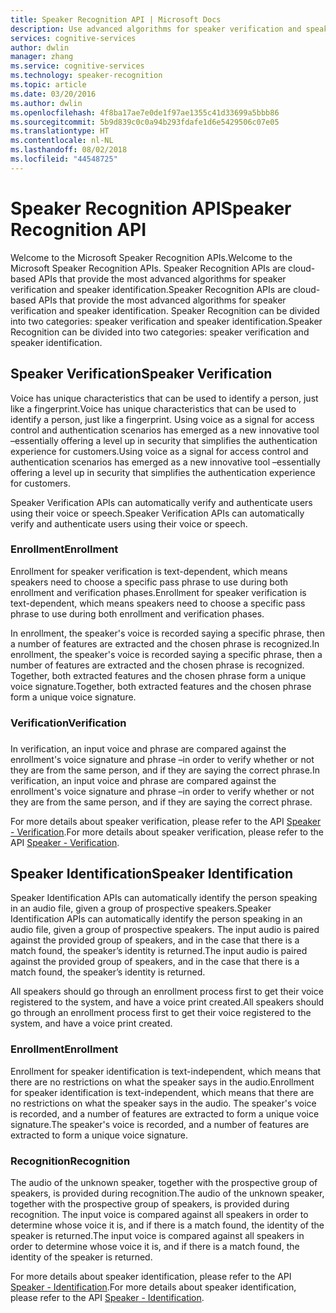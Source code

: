 ```yaml
---
title: Speaker Recognition API | Microsoft Docs
description: Use advanced algorithms for speaker verification and speaker identification with the Speaker Recognition API in Cognitive Services.
services: cognitive-services
author: dwlin
manager: zhang
ms.service: cognitive-services
ms.technology: speaker-recognition
ms.topic: article
ms.date: 03/20/2016
ms.author: dwlin
ms.openlocfilehash: 4f8ba17ae7e0de1f97ae1355c41d33699a5bbb86
ms.sourcegitcommit: 5b9d839c0c0a94b293fdafe1d6e5429506c07e05
ms.translationtype: HT
ms.contentlocale: nl-NL
ms.lasthandoff: 08/02/2018
ms.locfileid: "44548725"
---
```

# <a name="speaker-recognition-api"></a><span data-ttu-id="a44bd-103">Speaker Recognition API</span><span class="sxs-lookup"><span data-stu-id="a44bd-103">Speaker Recognition API</span></span>

<span data-ttu-id="a44bd-104">Welcome to the Microsoft Speaker Recognition APIs.</span><span class="sxs-lookup"><span data-stu-id="a44bd-104">Welcome to the Microsoft Speaker Recognition APIs.</span></span> <span data-ttu-id="a44bd-105">Speaker Recognition APIs are cloud-based APIs that provide the most advanced algorithms for speaker verification and speaker identification.</span><span class="sxs-lookup"><span data-stu-id="a44bd-105">Speaker Recognition APIs are cloud-based APIs that provide the most advanced algorithms for speaker verification and speaker identification.</span></span> <span data-ttu-id="a44bd-106">Speaker Recognition can be divided into two categories: speaker verification and speaker identification.</span><span class="sxs-lookup"><span data-stu-id="a44bd-106">Speaker Recognition can be divided into two categories: speaker verification and speaker identification.</span></span>


## <a name="speaker-verification"></a><span data-ttu-id="a44bd-107">Speaker Verification</span><span class="sxs-lookup"><span data-stu-id="a44bd-107">Speaker Verification</span></span>


<span data-ttu-id="a44bd-108">Voice has unique characteristics that can be used to identify a person, just like a fingerprint.</span><span class="sxs-lookup"><span data-stu-id="a44bd-108">Voice has unique characteristics that can be used to identify a person, just like a fingerprint.</span></span>  <span data-ttu-id="a44bd-109">Using voice as a signal for access control and authentication scenarios has emerged as a new innovative tool –essentially offering a level up in security that simplifies the authentication experience for customers.</span><span class="sxs-lookup"><span data-stu-id="a44bd-109">Using voice as a signal for access control and authentication scenarios has emerged as a new innovative tool –essentially offering a level up in security that simplifies the authentication experience for customers.</span></span>

<span data-ttu-id="a44bd-110">Speaker Verification APIs can automatically verify and authenticate users using their voice or speech.</span><span class="sxs-lookup"><span data-stu-id="a44bd-110">Speaker Verification APIs can automatically verify and authenticate users using their voice or speech.</span></span>

### <a name="enrollment"></a><span data-ttu-id="a44bd-111">Enrollment</span><span class="sxs-lookup"><span data-stu-id="a44bd-111">Enrollment</span></span>

<span data-ttu-id="a44bd-112">Enrollment for speaker verification is text-dependent, which means speakers need to choose a specific pass phrase to use during both enrollment and verification phases.</span><span class="sxs-lookup"><span data-stu-id="a44bd-112">Enrollment for speaker verification is text-dependent, which means speakers need to choose a specific pass phrase to use during both enrollment and verification phases.</span></span> 

<span data-ttu-id="a44bd-113">In enrollment, the speaker's voice is recorded saying a specific phrase, then a number of features are extracted and the chosen phrase is recognized.</span><span class="sxs-lookup"><span data-stu-id="a44bd-113">In enrollment, the speaker's voice is recorded saying a specific phrase, then a number of features are extracted and the chosen phrase is recognized.</span></span> <span data-ttu-id="a44bd-114">Together, both extracted features and the chosen phrase form a unique voice signature.</span><span class="sxs-lookup"><span data-stu-id="a44bd-114">Together, both extracted features and the chosen phrase form a unique voice signature.</span></span>

### <a name="verification"></a><span data-ttu-id="a44bd-115">Verification</span><span class="sxs-lookup"><span data-stu-id="a44bd-115">Verification</span></span>
###
<span data-ttu-id="a44bd-116">In verification, an input voice and phrase are compared against the enrollment's voice signature and phrase –in order to verify whether or not they are from the same person, and if they are saying the correct phrase.</span><span class="sxs-lookup"><span data-stu-id="a44bd-116">In verification, an input voice and phrase are compared against the enrollment's voice signature and phrase –in order to verify whether or not they are from the same person, and if they are saying the correct phrase.</span></span>

<span data-ttu-id="a44bd-117">For more details about speaker verification, please refer to the API [Speaker - Verification](https://westus.dev.cognitive.microsoft.com/docs/services/563309b6778daf02acc0a508/operations/563309b7778daf06340c9652).</span><span class="sxs-lookup"><span data-stu-id="a44bd-117">For more details about speaker verification, please refer to the API [Speaker - Verification](https://westus.dev.cognitive.microsoft.com/docs/services/563309b6778daf02acc0a508/operations/563309b7778daf06340c9652).</span></span>

## <a name="speaker-identification"></a><span data-ttu-id="a44bd-118">Speaker Identification</span><span class="sxs-lookup"><span data-stu-id="a44bd-118">Speaker Identification</span></span>

<span data-ttu-id="a44bd-119">Speaker Identification APIs can automatically identify the person speaking in an audio file, given a group of prospective speakers.</span><span class="sxs-lookup"><span data-stu-id="a44bd-119">Speaker Identification APIs can automatically identify the person speaking in an audio file, given a group of prospective speakers.</span></span> <span data-ttu-id="a44bd-120">The input audio is paired against the provided group of speakers, and in the case that there is a match found, the speaker’s identity is returned.</span><span class="sxs-lookup"><span data-stu-id="a44bd-120">The input audio is paired against the provided group of speakers, and in the case that there is a match found, the speaker’s identity is returned.</span></span>

<span data-ttu-id="a44bd-121">All speakers should go through an enrollment process first to get their voice registered to the system, and have a voice print created.</span><span class="sxs-lookup"><span data-stu-id="a44bd-121">All speakers should go through an enrollment process first to get their voice registered to the system, and have a voice print created.</span></span>


### <a name="enrollment"></a><span data-ttu-id="a44bd-122">Enrollment</span><span class="sxs-lookup"><span data-stu-id="a44bd-122">Enrollment</span></span>

<span data-ttu-id="a44bd-123">Enrollment for speaker identification is text-independent, which means that there are no restrictions on what the speaker says in the audio.</span><span class="sxs-lookup"><span data-stu-id="a44bd-123">Enrollment for speaker identification is text-independent, which means that there are no restrictions on what the speaker says in the audio.</span></span> <span data-ttu-id="a44bd-124">The speaker's voice is recorded, and a number of features are extracted to form a unique voice signature.</span><span class="sxs-lookup"><span data-stu-id="a44bd-124">The speaker's voice is recorded, and a number of features are extracted to form a unique voice signature.</span></span> 


### <a name="recognition"></a><span data-ttu-id="a44bd-125">Recognition</span><span class="sxs-lookup"><span data-stu-id="a44bd-125">Recognition</span></span>

<span data-ttu-id="a44bd-126">The audio of the unknown speaker, together with the prospective group of speakers, is provided during recognition.</span><span class="sxs-lookup"><span data-stu-id="a44bd-126">The audio of the unknown speaker, together with the prospective group of speakers, is provided during recognition.</span></span> <span data-ttu-id="a44bd-127">The input voice is compared against all speakers in order to determine whose voice it is, and if there is a match found, the identity of the speaker is returned.</span><span class="sxs-lookup"><span data-stu-id="a44bd-127">The input voice is compared against all speakers in order to determine whose voice it is, and if there is a match found, the identity of the speaker is returned.</span></span>


<span data-ttu-id="a44bd-128">For more details about speaker identification, please refer to the API [Speaker - Identification](https://westus.dev.cognitive.microsoft.com/docs/services/563309b6778daf02acc0a508/operations/5645c068e597ed22ec38f42e).</span><span class="sxs-lookup"><span data-stu-id="a44bd-128">For more details about speaker identification, please refer to the API [Speaker - Identification](https://westus.dev.cognitive.microsoft.com/docs/services/563309b6778daf02acc0a508/operations/5645c068e597ed22ec38f42e).</span></span>
